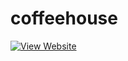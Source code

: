 # coffeehouse
[![View Website](https://img.shields.io/badge/View-Website-brightgreen)](https://kunalsharma18123.github.io/coffeehouse/)
